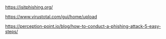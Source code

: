https://isitphishing.org/

https://www.virustotal.com/gui/home/upload

https://perception-point.io/blog/how-to-conduct-a-phishing-attack-5-easy-steps/
